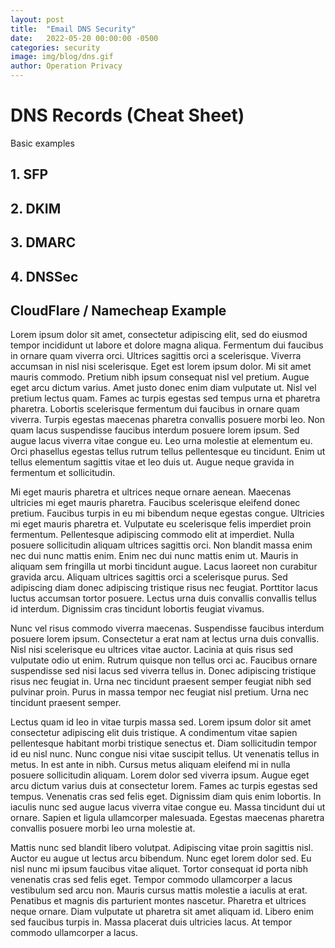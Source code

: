 ```yaml
---
layout: post
title:  "Email DNS Security"
date:   2022-05-20 00:00:00 -0500
categories: security
image: img/blog/dns.gif
author: Operation Privacy
---
```


# DNS Records (Cheat Sheet)

Basic examples

## 1. SFP

## 2. DKIM

## 3. DMARC

## 4. DNSSec

## CloudFlare / Namecheap Example



Lorem ipsum dolor sit amet, consectetur adipiscing elit, sed do eiusmod tempor incididunt ut labore et dolore magna aliqua. Fermentum dui faucibus in ornare quam viverra orci. Ultrices sagittis orci a scelerisque. Viverra accumsan in nisl nisi scelerisque. Eget est lorem ipsum dolor. Mi sit amet mauris commodo. Pretium nibh ipsum consequat nisl vel pretium. Augue eget arcu dictum varius. Amet justo donec enim diam vulputate ut. Nisl vel pretium lectus quam. Fames ac turpis egestas sed tempus urna et pharetra pharetra. Lobortis scelerisque fermentum dui faucibus in ornare quam viverra. Turpis egestas maecenas pharetra convallis posuere morbi leo. Non quam lacus suspendisse faucibus interdum posuere lorem ipsum. Sed augue lacus viverra vitae congue eu. Leo urna molestie at elementum eu. Orci phasellus egestas tellus rutrum tellus pellentesque eu tincidunt. Enim ut tellus elementum sagittis vitae et leo duis ut. Augue neque gravida in fermentum et sollicitudin.


Mi eget mauris pharetra et ultrices neque ornare aenean. Maecenas ultricies mi eget mauris pharetra. Faucibus scelerisque eleifend donec pretium. Faucibus turpis in eu mi bibendum neque egestas congue. Ultricies mi eget mauris pharetra et. Vulputate eu scelerisque felis imperdiet proin fermentum. Pellentesque adipiscing commodo elit at imperdiet. Nulla posuere sollicitudin aliquam ultrices sagittis orci. Non blandit massa enim nec dui nunc mattis enim. Enim nec dui nunc mattis enim ut. Mauris in aliquam sem fringilla ut morbi tincidunt augue. Lacus laoreet non curabitur gravida arcu. Aliquam ultrices sagittis orci a scelerisque purus. Sed adipiscing diam donec adipiscing tristique risus nec feugiat. Porttitor lacus luctus accumsan tortor posuere. Lectus urna duis convallis convallis tellus id interdum. Dignissim cras tincidunt lobortis feugiat vivamus.


Nunc vel risus commodo viverra maecenas. Suspendisse faucibus interdum posuere lorem ipsum. Consectetur a erat nam at lectus urna duis convallis. Nisl nisi scelerisque eu ultrices vitae auctor. Lacinia at quis risus sed vulputate odio ut enim. Rutrum quisque non tellus orci ac. Faucibus ornare suspendisse sed nisi lacus sed viverra tellus in. Donec adipiscing tristique risus nec feugiat in. Urna nec tincidunt praesent semper feugiat nibh sed pulvinar proin. Purus in massa tempor nec feugiat nisl pretium. Urna nec tincidunt praesent semper.

Lectus quam id leo in vitae turpis massa sed. Lorem ipsum dolor sit amet consectetur adipiscing elit duis tristique. A condimentum vitae sapien pellentesque habitant morbi tristique senectus et. Diam sollicitudin tempor id eu nisl nunc. Nunc congue nisi vitae suscipit tellus. Ut venenatis tellus in metus. In est ante in nibh. Cursus metus aliquam eleifend mi in nulla posuere sollicitudin aliquam. Lorem dolor sed viverra ipsum. Augue eget arcu dictum varius duis at consectetur lorem. Fames ac turpis egestas sed tempus. Venenatis cras sed felis eget. Dignissim diam quis enim lobortis. In iaculis nunc sed augue lacus viverra vitae congue eu. Massa tincidunt dui ut ornare. Sapien et ligula ullamcorper malesuada. Egestas maecenas pharetra convallis posuere morbi leo urna molestie at.

Mattis nunc sed blandit libero volutpat. Adipiscing vitae proin sagittis nisl. Auctor eu augue ut lectus arcu bibendum. Nunc eget lorem dolor sed. Eu nisl nunc mi ipsum faucibus vitae aliquet. Tortor consequat id porta nibh venenatis cras sed felis eget. Tempor commodo ullamcorper a lacus vestibulum sed arcu non. Mauris cursus mattis molestie a iaculis at erat. Penatibus et magnis dis parturient montes nascetur. Pharetra et ultrices neque ornare. Diam vulputate ut pharetra sit amet aliquam id. Libero enim sed faucibus turpis in. Massa placerat duis ultricies lacus. At tempor commodo ullamcorper a lacus.

